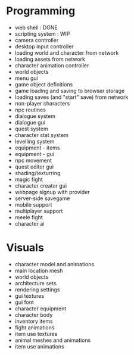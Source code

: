# Programming
- web shell : DONE
- scripting system : WIP
- camera controller
- desktop input controller
- loading world and character from network
- loading assets from network
- character animation controller
- world objects
- menu gui
- game object definitions
- game loading and saving to browser storage
- loading saves (and "start" save) from network
- non-player characters
- npc routines
- dialogue system
- dialogue gui
- quest system
- character stat system
- levelling system
- equipment - items
- equipment - gui
- npc movement
- quest editor gui
- shading/texturring
- magic fight
- character creator gui
- webpage signup with provider
- server-side savegame
- mobile support
- multiplayer support
- meele fight
- character ai

# Visuals
- character model and animations
- main location mesh
- world objects
- architecture sets
- rendering settings
- gui textures
- gui font
- character equipment
- character body
- inventory items
- fight animations
- item use textures
- animal meshes and animations
- item use animations
